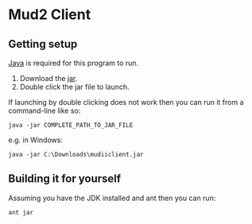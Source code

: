 # Mud2 Client

## Getting setup

[Java](https://www.java.com/) is required for this program to run.

1. Download the [jar](http://mud2.net/mudiiclient/mudiiclient.jar).
2. Double click the jar file to launch.

If launching by double clicking does not work then you can run it from a command-line like so:

    java -jar COMPLETE_PATH_TO_JAR_FILE

e.g. in Windows:

    java -jar C:\Downloads\mudiiclient.jar


## Building it for yourself

Assuming you have the JDK installed and ant then you can run:

    ant jar
